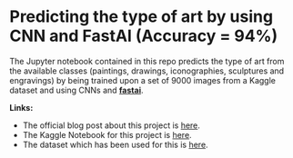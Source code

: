 # Predicting the type of art by using CNN and FastAI (Accuracy = 94%)
The Jupyter notebook contained in this repo predicts the type of art from the available classes (paintings, drawings, iconographies, sculptures and engravings) by being trained upon a set of 9000 images from a Kaggle dataset and using CNNs and [**fastai**](https://github.com/fastai/fastai).

**Links:**
- The official blog post about this project is [here](https://bidyutchanda.github.io/2019-03-19-art_pred/). 
- The Kaggle Notebook for this project is [here](https://www.kaggle.com/bidyutchanda/art-prediction-using-cnn-fastai-acc-94-74).
- The dataset which has been used for this is [here](https://www.kaggle.com/moosecat/art-images-drawings-painting-sculpture-engraving).

